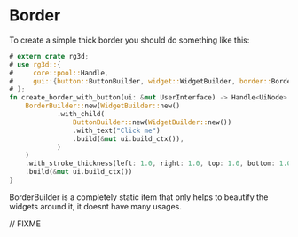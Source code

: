 # Border

To create a simple thick border you should do something like this:

```rust
# extern crate rg3d;
# use rg3d::{
#     core::pool::Handle,
#     gui::{button::ButtonBuilder, widget::WidgetBuilder, border::BorderBuilder, UiNode, UserInterface},
# };
fn create_border_with_button(ui: &mut UserInterface) -> Handle<UiNode> {
    BorderBuilder::new(WidgetBuilder::new()
            .with_child(
                ButtonBuilder::new(WidgetBuilder::new())
                .with_text("Click me")
                .build(&mut ui.build_ctx()),
            )
    )
    .with_stroke_thickness(left: 1.0, right: 1.0, top: 1.0, bottom: 1.0)
    .build(&mut ui.build_ctx())
}
```

BorderBuilder is a completely static item that only helps to
beautify the widgets around it, it doesnt have many usages.

// FIXME
